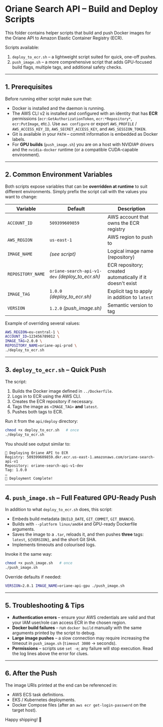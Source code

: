 # Oriane Search API – Build and Deploy Scripts

This folder contains helper scripts that build and push Docker images for the Oriane API to Amazon Elastic Container Registry (ECR).

Scripts available:

1. `deploy_to_ecr.sh` – a lightweight script suited for quick, one-off pushes.
2. `push_image.sh` – a more comprehensive script that adds GPU-focused build flags, multiple tags, and additional safety checks.

---

## 1. Prerequisites

Before running either script make sure that:

- Docker is installed and the daemon is running.
- The AWS CLI v2 is installed and configured with an identity that has **ECR** permissions (`ecr:GetAuthorizationToken`, `ecr:*Repository*`, `ecr:PutImage`, etc.).
  Use `aws configure` or export `AWS_PROFILE` / `AWS_ACCESS_KEY_ID`, `AWS_SECRET_ACCESS_KEY`, and `AWS_SESSION_TOKEN`.
- Git is available in your `PATH` – commit information is embedded as Docker labels.
- For **GPU builds** (`push_image.sh`) you are on a host with NVIDIA® drivers and the `nvidia-docker` runtime (or a compatible CUDA-capable environment).

---

## 2. Common Environment Variables

Both scripts expose variables that can be **overridden at runtime** to suit different environments. Simply prefix the script call with the values you want to change:

| Variable          | Default                                         | Description                                               |
| ----------------- | ----------------------------------------------- | --------------------------------------------------------- |
| `ACCOUNT_ID`      | `509399609859`                                  | AWS account that owns the ECR registry                    |
| `AWS_REGION`      | `us-east-1`                                     | AWS region to push to                                     |
| `IMAGE_NAME`      | _(see script)_                                  | Logical image name (repository)                           |
| `REPOSITORY_NAME` | `oriane-search-api-v1-dev` _(deploy_to_ecr.sh)_ | ECR repository; created automatically if it doesn't exist |
| `IMAGE_TAG`       | `1.0.0` _(deploy_to_ecr.sh)_                    | Explicit tag to apply in addition to `latest`             |
| `VERSION`         | `1.2.0` _(push_image.sh)_                       | Semantic version to tag                                   |

Example of overriding several values:

```bash
AWS_REGION=eu-central-1 \
ACCOUNT_ID=123456789012 \
IMAGE_TAG=2.0.0 \
REPOSITORY_NAME=oriane-api-prod \
./deploy_to_ecr.sh
```

---

## 3. `deploy_to_ecr.sh` – Quick Push

The script:

1. Builds the Docker image defined in `../Dockerfile`.
2. Logs in to ECR using the AWS CLI.
3. Creates the ECR repository if necessary.
4. Tags the image as `<IMAGE_TAG>` **and** `latest`.
5. Pushes both tags to ECR.

Run it from the `api/deploy` directory:

```bash
chmod +x deploy_to_ecr.sh   # once
./deploy_to_ecr.sh
```

You should see output similar to:

```
🚀 Deploying Oriane API to ECR
Registry: 509399609859.dkr.ecr.us-east-1.amazonaws.com/oriane-search-api-v1
Repository: oriane-search-api-v1-dev
Tag: 1.0.0
…
🎉 Deployment Complete!
```

---

## 4. `push_image.sh` – Full Featured GPU-Ready Push

In addition to what `deploy_to_ecr.sh` does, this script:

- Embeds build metadata (`BUILD_DATE`, `GIT_COMMIT`, `GIT_BRANCH`).
- Builds with `--platform linux/amd64` and GPU-ready Dockerfile arguments.
- Saves the image to a `.tar`, reloads it, and then pushes **three** tags: `latest`, `${VERSION}`, and the short Git SHA.
- Implements timeouts and colourised logs.

Invoke it the same way:

```bash
chmod +x push_image.sh   # once
./push_image.sh
```

Override defaults if needed:

```bash
VERSION=2.0.1 IMAGE_NAME=oriane-api-gpu ./push_image.sh
```

---

## 5. Troubleshooting & Tips

- **Authentication errors** – ensure your AWS credentials are valid and that your IAM user/role can access ECR in the chosen region.
- **Docker build failures** – run `docker build` manually with the same arguments printed by the script to debug.
- **Large image pushes** – a slow connection may require increasing the timeout in `push_image.sh` (`timeout 3000` → seconds).
- **Permissions** – scripts use `set -e`; any failure will stop execution. Read the log lines above the error for clues.

---

## 6. After the Push

The image URIs printed at the end can be referenced in:

- AWS ECS task definitions.
- EKS / Kubernetes deployments.
- Docker Compose files (after an `aws ecr get-login-password` on the target host).

Happy shipping! 🚀
